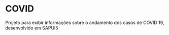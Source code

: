 # COVID
Projeto para exibir informações sobre o andamento dos casos de COVID 19, desenvolvido em SAPUI5
